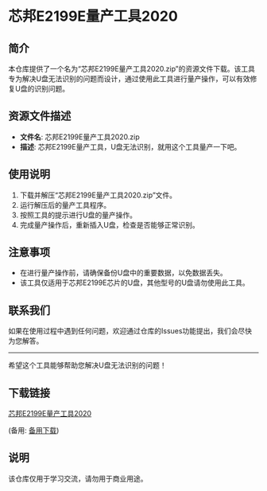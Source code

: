 # 芯邦E2199E量产工具2020

## 简介
本仓库提供了一个名为“芯邦E2199E量产工具2020.zip”的资源文件下载。该工具专为解决U盘无法识别的问题而设计，通过使用此工具进行量产操作，可以有效修复U盘的识别问题。

## 资源文件描述
- **文件名**: 芯邦E2199E量产工具2020.zip
- **描述**: 芯邦E2199E量产工具，U盘无法识别，就用这个工具量产一下吧。

## 使用说明
1. 下载并解压“芯邦E2199E量产工具2020.zip”文件。
2. 运行解压后的量产工具程序。
3. 按照工具的提示进行U盘的量产操作。
4. 完成量产操作后，重新插入U盘，检查是否能够正常识别。

## 注意事项
- 在进行量产操作前，请确保备份U盘中的重要数据，以免数据丢失。
- 该工具仅适用于芯邦E2199E芯片的U盘，其他型号的U盘请勿使用此工具。

## 联系我们
如果在使用过程中遇到任何问题，欢迎通过仓库的Issues功能提出，我们会尽快为您解答。

---

希望这个工具能够帮助您解决U盘无法识别的问题！

## 下载链接
[芯邦E2199E量产工具2020](https://pan.quark.cn/s/bfc3206e1341) 

(备用: [备用下载](https://pan.baidu.com/s/1OO81uhzXcoGyCsaZtp6qYw?pwd=1234))

## 说明

该仓库仅用于学习交流，请勿用于商业用途。
